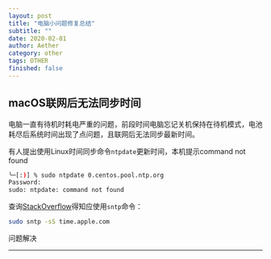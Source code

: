 ```yaml
---
layout: post
title: "电脑小问题修复总结"
subtitle: ""
date: 2020-02-01
author: Aether
category: other
tags: OTHER
finished: false
---
```


## macOS联网后无法同步时间

电脑一直有待机时耗电严重的问题，前段时间电脑忘记关机保持在待机模式，电池耗尽后系统时间出现了点问题，且联网后无法同步最新时间。

有人提出使用Linux时间同步命令`ntpdate`更新时间，本机提示command not found

~~~bash
╰─[:)] % sudo ntpdate 0.centos.pool.ntp.org
Password:
sudo: ntpdate: command not found
~~~

查询[StackOverflow](https://stackoverflow.com/questions/52548093/ntpdate-command-not-found-macos-mojave)得知应使用`sntp`命令：

~~~bash
sudo sntp -sS time.apple.com
~~~

问题解决

---





